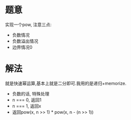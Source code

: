 # 题意
实现一个pow, 注意三点:

* 负数情况
* 负数溢出情况
* 边界情况0

# 解法
就是快速幂运算,基本上就是二分即可.我用的是递归+memorize.

* 负数的话, 特殊处理
* n === 0, 返回1
* n === 1, 返回x
* 返回pow(x, n >> 1) * pow(x, n - (n >> 1))


